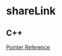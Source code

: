 # shareLink

## C++
[Pointer Reference](https://www.ntu.edu.sg/home/ehchua/programming/cpp/cp4_PointerReference.html)